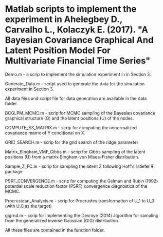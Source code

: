 Matlab scripts to implement the experiment in Ahelegbey D., Carvalho L., Kolaczyk E. (2017). 
"A Bayesian Covariance Graphical And Latent Position Model For Multivariate Financial Time Series"
=======================================================================

Demo.m - a scrip to implement the simulation experiment in in Section 3.

Generate_Data.m - script used to generate the data for the simulation experiment in Section 3. 

All data files and script file for data generation are available in the data folder.

BCGLPM_MCMC.m - scrip for MCMC sampling of the Bayesian covariance graphical structure (G) and the 
latent positions (U) of the nodes.

COMPUTE_SS_MATRIX.m - scrip for computing the unnormalized covariance matrix of Y conditional on X.

GRID_SEARCH.m - scrip for the grid search of the ridge parameter

Matrix_Bingham_VMF_Gibbs.m - scrip for Gibbs sampling of the latent positions (U) from a matrix 
Bingham-von Mises-Fisher distribution.

Sample_Z_FC.m - scrip for sampling the latent Z following Hoff's rstiefel R package

PSRF_CONVERGENCE.m - scrip for computing the Gelman and Rubin (1992) potential scale reduction factor (PSRF) 
convergence diagnostics of the MCMC.

Procrustean_Analysis.m - scrip for Procrustes transformation of U_1 to U_0 (with U_0 as the target)

gigrnd.m - scrip for implementing the Devroye (2014) algorithm for sampling from the generalized 
inverse Gaussian (GIG) distribution

All these files are contained in the function folder.
